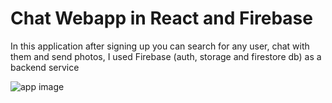 # Chat Webapp in React and Firebase

In this application after signing up you can search for any user, chat with them  and send photos, I used Firebase (auth, storage and firestore db) as a backend service

![app image](https://firebasestorage.googleapis.com/v0/b/chat-app-de59a.appspot.com/o/photos%2FScreenshot%20(359).png?alt=media&token=0a8e7663-7eea-4c46-88d6-4cb9c4012e42)

